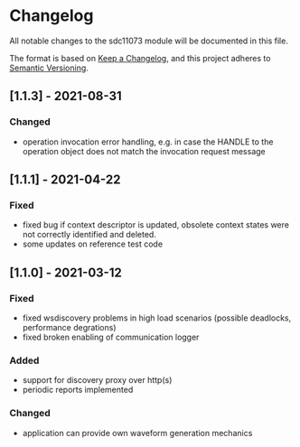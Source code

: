 # Changelog
All notable changes to the sdc11073 module will be documented in this file.

The format is based on [Keep a Changelog](https://keepachangelog.com/en/1.0.0/),
and this project adheres to [Semantic Versioning](https://semver.org/spec/v2.0.0.html).

## [1.1.3] - 2021-08-31
### Changed
- operation invocation error handling, e.g. in case the HANDLE to the operation object does not match 
  the invocation request message

## [1.1.1] - 2021-04-22
### Fixed
- fixed bug if context descriptor is updated, obsolete context states were not correctly identified and deleted.
- some updates on reference test code

## [1.1.0] - 2021-03-12
### Fixed
- fixed wsdiscovery problems in high load scenarios (possible deadlocks, performance degrations)
- fixed broken enabling of communication logger
 
### Added
- support for discovery proxy over http(s)
- periodic reports implemented

### Changed
- application can provide own waveform generation mechanics
